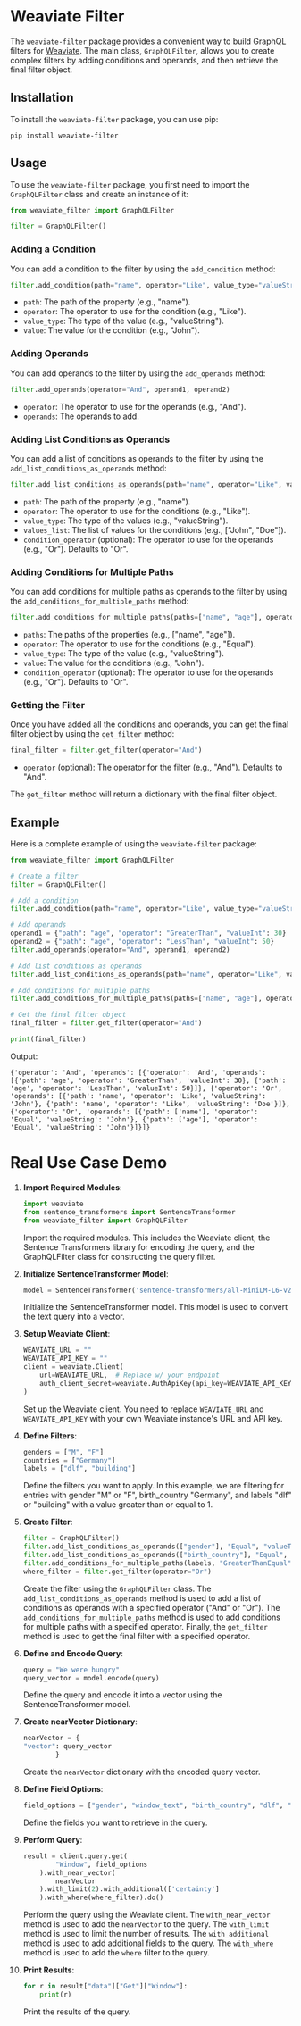 # Weaviate Filter

The `weaviate-filter` package provides a convenient way to build GraphQL filters for [Weaviate](https://weaviate.io/). The main class, `GraphQLFilter`, allows you to create complex filters by adding conditions and operands, and then retrieve the final filter object.

## Installation

To install the `weaviate-filter` package, you can use pip:

```
pip install weaviate-filter
```

## Usage

To use the `weaviate-filter` package, you first need to import the `GraphQLFilter` class and create an instance of it:

```python
from weaviate_filter import GraphQLFilter

filter = GraphQLFilter()
```

### Adding a Condition

You can add a condition to the filter by using the `add_condition` method:

```python
filter.add_condition(path="name", operator="Like", value_type="valueString", value="John")
```

- `path`: The path of the property (e.g., "name").
- `operator`: The operator to use for the condition (e.g., "Like").
- `value_type`: The type of the value (e.g., "valueString").
- `value`: The value for the condition (e.g., "John").

### Adding Operands

You can add operands to the filter by using the `add_operands` method:

```python
filter.add_operands(operator="And", operand1, operand2)
```

- `operator`: The operator to use for the operands (e.g., "And").
- `operands`: The operands to add.

### Adding List Conditions as Operands

You can add a list of conditions as operands to the filter by using the `add_list_conditions_as_operands` method:

```python
filter.add_list_conditions_as_operands(path="name", operator="Like", value_type="valueString", values_list=["John", "Doe"])
```

- `path`: The path of the property (e.g., "name").
- `operator`: The operator to use for the conditions (e.g., "Like").
- `value_type`: The type of the values (e.g., "valueString").
- `values_list`: The list of values for the conditions (e.g., ["John", "Doe"]).
- `condition_operator` (optional): The operator to use for the operands (e.g., "Or"). Defaults to "Or".

### Adding Conditions for Multiple Paths

You can add conditions for multiple paths as operands to the filter by using the `add_conditions_for_multiple_paths` method:

```python
filter.add_conditions_for_multiple_paths(paths=["name", "age"], operator="Equal", value_type="valueString", value="John")
```

- `paths`: The paths of the properties (e.g., ["name", "age"]).
- `operator`: The operator to use for the conditions (e.g., "Equal").
- `value_type`: The type of the value (e.g., "valueString").
- `value`: The value for the conditions (e.g., "John").
- `condition_operator` (optional): The operator to use for the operands (e.g., "Or"). Defaults to "Or".

### Getting the Filter

Once you have added all the conditions and operands, you can get the final filter object by using the `get_filter` method:

```python
final_filter = filter.get_filter(operator="And")
```

- `operator` (optional): The operator for the filter (e.g., "And"). Defaults to "And".

The `get_filter` method will return a dictionary with the final filter object.

## Example

Here is a complete example of using the `weaviate-filter` package:

```python
from weaviate_filter import GraphQLFilter

# Create a filter
filter = GraphQLFilter()

# Add a condition
filter.add_condition(path="name", operator="Like", value_type="valueString", value="John")

# Add operands
operand1 = {"path": "age", "operator": "GreaterThan", "valueInt": 30}
operand2 = {"path": "age", "operator": "LessThan", "valueInt": 50}
filter.add_operands(operator="And", operand1, operand2)

# Add list conditions as operands
filter.add_list_conditions_as_operands(path="name", operator="Like", value_type="valueString", values_list=["John", "Doe"])

# Add conditions for multiple paths
filter.add_conditions_for_multiple_paths(paths=["name", "age"], operator="Equal", value_type="valueString", value="John")

# Get the final filter object
final_filter = filter.get_filter(operator="And")

print(final_filter)
```

Output:

```
{'operator': 'And', 'operands': [{'operator': 'And', 'operands': [{'path': 'age', 'operator': 'GreaterThan', 'valueInt': 30}, {'path': 'age', 'operator': 'LessThan', 'valueInt': 50}]}, {'operator': 'Or', 'operands': [{'path': 'name', 'operator': 'Like', 'valueString': 'John'}, {'path': 'name', 'operator': 'Like', 'valueString': 'Doe'}]}, {'operator': 'Or', 'operands': [{'path': ['name'], 'operator': 'Equal', 'valueString': 'John'}, {'path': ['age'], 'operator': 'Equal', 'valueString': 'John'}]}]}
```

# Real Use Case Demo


1. **Import Required Modules**:
    ```python
    import weaviate
    from sentence_transformers import SentenceTransformer
    from weaviate_filter import GraphQLFilter
    ```
    Import the required modules. This includes the Weaviate client, the Sentence Transformers library for encoding the query, and the GraphQLFilter class for constructing the query filter.

2. **Initialize SentenceTransformer Model**:
    ```python
    model = SentenceTransformer('sentence-transformers/all-MiniLM-L6-v2')
    ```
    Initialize the SentenceTransformer model. This model is used to convert the text query into a vector.

3. **Setup Weaviate Client**:
    ```python
    WEAVIATE_URL = ""
    WEAVIATE_API_KEY = ""
    client = weaviate.Client(
        url=WEAVIATE_URL,  # Replace w/ your endpoint
        auth_client_secret=weaviate.AuthApiKey(api_key=WEAVIATE_API_KEY),  # Replace w/ your Weaviate instance API key
    )
    ```
    Set up the Weaviate client. You need to replace `WEAVIATE_URL` and `WEAVIATE_API_KEY` with your own Weaviate instance's URL and API key.

4. **Define Filters**:
    ```python
    genders = ["M", "F"]
    countries = ["Germany"]
    labels = ["dlf", "building"]
    ```
    Define the filters you want to apply. In this example, we are filtering for entries with gender "M" or "F", birth_country "Germany", and labels "dlf" or "building" with a value greater than or equal to 1.

5. **Create Filter**:
    ```python
    filter = GraphQLFilter()
    filter.add_list_conditions_as_operands(["gender"], "Equal", "valueText", genders, "Or")
    filter.add_list_conditions_as_operands(["birth_country"], "Equal", "valueText", countries, "Or")
    filter.add_conditions_for_multiple_paths(labels, "GreaterThanEqual", "valueNumber", 1, "Or")
    where_filter = filter.get_filter(operator="Or")
    ```
    Create the filter using the `GraphQLFilter` class. The `add_list_conditions_as_operands` method is used to add a list of conditions as operands with a specified operator ("And" or "Or"). The `add_conditions_for_multiple_paths` method is used to add conditions for multiple paths with a specified operator. Finally, the `get_filter` method is used to get the final filter with a specified operator.

6. **Define and Encode Query**:
    ```python
    query = "We were hungry"
    query_vector = model.encode(query)
    ```
    Define the query and encode it into a vector using the SentenceTransformer model.

7. **Create nearVector Dictionary**:
    ```python
    nearVector = {
    "vector": query_vector
            }
    ```
    Create the `nearVector` dictionary with the encoded query vector.

8. **Define Field Options**:
    ```python
    field_options = ["gender", "window_text", "birth_country", "dlf", "building"]
    ```
    Define the fields you want to retrieve in the query.

9. **Perform Query**:
    ```python
    result = client.query.get(
            "Window", field_options
        ).with_near_vector(
            nearVector
        ).with_limit(2).with_additional(['certainty']
        ).with_where(where_filter).do()
    ```
    Perform the query using the Weaviate client. The `with_near_vector` method is used to add the `nearVector` to the query. The `with_limit` method is used to limit the number of results. The `with_additional` method is used to add additional fields to the query. The `with_where` method is used to add the `where` filter to the query.

10. **Print Results**:
    ```python
    for r in result["data"]["Get"]["Window"]:
        print(r)
    ```
    Print the results of the query.